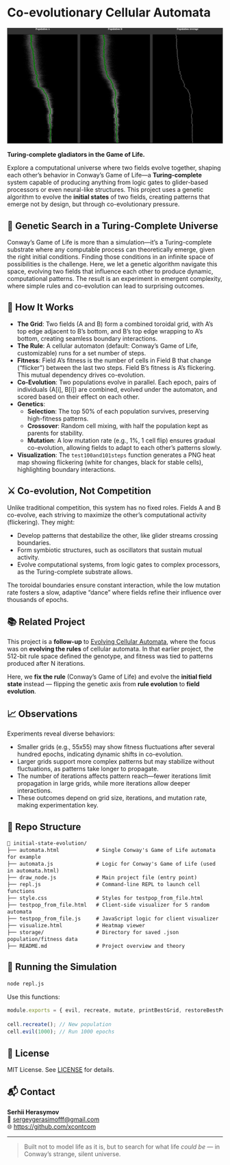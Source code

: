 # Co-evolutionary Cellular Automata

![Heatmap](screenshots/heatmapAB.png)

**Turing-complete gladiators in the Game of Life.**

Explore a computational universe where two fields evolve together, shaping each other’s behavior in Conway’s Game of Life—a **Turing-complete** system capable of producing anything from logic gates to glider-based processors or even neural-like structures. This project uses a genetic algorithm to evolve the **initial states** of two fields, creating patterns that emerge not by design, but through co-evolutionary pressure.

## 🧬 Genetic Search in a Turing-Complete Universe

Conway’s Game of Life is more than a simulation—it’s a Turing-complete substrate where any computable process can theoretically emerge, given the right initial conditions. Finding those conditions in an infinite space of possibilities is the challenge. Here, we let a genetic algorithm navigate this space, evolving two fields that influence each other to produce dynamic, computational patterns. The result is an experiment in emergent complexity, where simple rules and co-evolution can lead to surprising outcomes.

## 🧠 How It Works

- **The Grid**: Two fields (A and B) form a combined toroidal grid, with A’s top edge adjacent to B’s bottom, and B’s top edge wrapping to A’s bottom, creating seamless boundary interactions.
- **The Rule**: A cellular automaton (default: Conway’s Game of Life, customizable) runs for a set number of steps.
- **Fitness**: Field A’s fitness is the number of cells in Field B that change (“flicker”) between the last two steps. Field B’s fitness is A’s flickering. This mutual dependency drives co-evolution.
- **Co-Evolution**: Two populations evolve in parallel. Each epoch, pairs of individuals (A[i], B[i]) are combined, evolved under the automaton, and scored based on their effect on each other.
- **Genetics**:
  - **Selection**: The top 50% of each population survives, preserving high-fitness patterns.
  - **Crossover**: Random cell mixing, with half the population kept as parents for stability.
  - **Mutation**: A low mutation rate (e.g., 1%, 1 cell flip) ensures gradual co-evolution, allowing fields to adapt to each other’s patterns slowly.
- **Visualization**: The `test100and101steps` function generates a PNG heat map showing flickering (white for changes, black for stable cells), highlighting boundary interactions.

## ⚔️ Co-evolution, Not Competition

Unlike traditional competition, this system has no fixed roles. Fields A and B co-evolve, each striving to maximize the other’s computational activity (flickering). They might:
- Develop patterns that destabilize the other, like glider streams crossing boundaries.
- Form symbiotic structures, such as oscillators that sustain mutual activity.
- Evolve computational systems, from logic gates to complex processors, as the Turing-complete substrate allows.

The toroidal boundaries ensure constant interaction, while the low mutation rate fosters a slow, adaptive “dance” where fields refine their influence over thousands of epochs.

## 📚 Related Project

This project is a **follow-up** to [Evolving Cellular Automata](https://github.com/xcontcom/evolving-cellular-automata), where the focus was on **evolving the rules** of cellular automata. In that earlier project, the 512-bit rule space defined the genotype, and fitness was tied to patterns produced after N iterations.

Here, we **fix the rule** (Conway’s Game of Life) and evolve the **initial field state** instead — flipping the genetic axis from **rule evolution** to **field evolution**.

## 📈 Observations

Experiments reveal diverse behaviors:
- Smaller grids (e.g., 55x55) may show fitness fluctuations after several hundred epochs, indicating dynamic shifts in co-evolution.
- Larger grids support more complex patterns but may stabilize without fluctuations, as patterns take longer to propagate.
- The number of iterations affects pattern reach—fewer iterations limit propagation in large grids, while more iterations allow deeper interactions.
- These outcomes depend on grid size, iterations, and mutation rate, making experimentation key.

## 📁 Repo Structure

```
📁 initial-state-evolution/
├── automata.html            # Single Conway's Game of Life automata for example
├── automata.js              # Logic for Conway's Game of Life (used in automata.html)
├── draw_node.js             # Main project file (entry point)
├── repl.js                  # Command-line REPL to launch cell functions
├── style.css                # Styles for testpop_from_file.html
├── testpop_from_file.html   # Client-side visualizer for 5 random automata
├── testpop_from_file.js     # JavaScript logic for client visualizer
├── visualize.html           # Heatmap viewer
├── storage/                 # Directory for saved .json population/fitness data
├── README.md                # Project overview and theory
```

## 🚀 Running the Simulation

```bash
node repl.js
```

Use this functions:

```js
module.exports = { evil, recreate, mutate, printBestGrid, restoreBestPopulations };

cell.recreate(); // New population
cell.evil(1000); // Run 1000 epochs
```

## 📜 License

MIT License. See [LICENSE](LICENSE) for details.

## 📬 Contact

**Serhii Herasymov**  
📧 sergeygerasimofff@gmail.com  
🌐 https://github.com/xcontcom


---

> Built not to model life as it is, but to search for what life *could be* — in Conway’s strange, silent universe.
